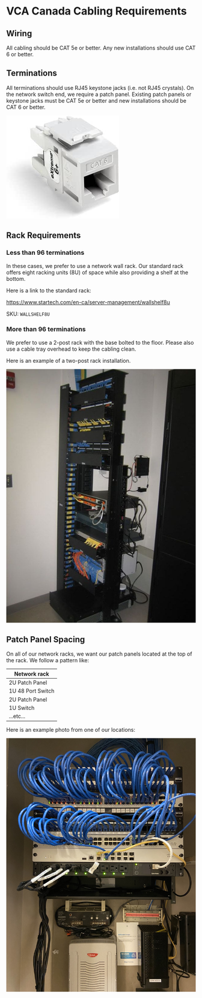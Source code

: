 # VCA Canada Cabling Requirements

## Wiring

All cabling should be CAT 5e or better. Any new installations should use CAT 6 or better.

## Terminations

All terminations should use RJ45 keystone jacks (i.e. not RJ45 crystals). On the network switch end, we require a patch panel. Existing patch panels or keystone jacks must be CAT 5e or better and new installations should be CAT 6 or better.

![RJ45 Keystone](images/rj45-keystone.jpg)

## Rack Requirements

### Less than 96 terminations

In these cases, we prefer to use a network wall rack. Our standard rack offers eight racking units (8U) of space while also providing a shelf at the bottom.

Here is a link to the standard rack:

https://www.startech.com/en-ca/server-management/wallshelf8u

SKU: `WALLSHELF8U`

### More than 96 terminations

We prefer to use a 2-post rack with the base bolted to the floor. Please also use a cable tray overhead to keep the cabling clean.

Here is an example of a two-post rack installation. 

![2-post rack](images/2-post-rack.jpg)

## Patch Panel Spacing

On all of our network racks, we want our patch panels located at the top of the rack. We follow a pattern like:

|Network rack|
|---|
|2U Patch Panel|
|1U 48 Port Switch|
|2U Patch Panel|
|1U Switch|
|...etc...|

Here is an example photo from one of our locations:

![Network_Spacing](images/network-spacing.jpeg)